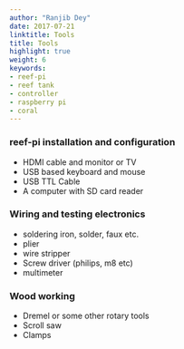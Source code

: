 ```yaml
---
author: "Ranjib Dey"
date: 2017-07-21
linktitle: Tools
title: Tools 
highlight: true
weight: 6
keywords:
- reef-pi
- reef tank
- controller
- raspberry pi
- coral
---
```


### reef-pi installation and configuration

- HDMI cable and monitor or TV
- USB based keyboard and mouse
- USB TTL Cable
- A computer with SD card reader


### Wiring and testing electronics

- soldering iron, solder, faux etc.
- plier
- wire stripper
- Screw driver (philips, m8 etc)
- multimeter

### Wood working

- Dremel or some other rotary tools
- Scroll saw
- Clamps
